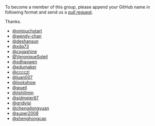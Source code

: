 To become a member of this group, please append your GitHub name in following format and send us a [pull request](https://help.github.com/articles/using-pull-requests/).

Thanks.

- [@ontouchstart](https://github.com/ontouchstart)
- [@wendy-chan](https://github.com/wendy-chan)
- [@deshansun](https://github.com/deshansun)
- [@xdq73](https://github.com/xdq73)
- [@csgashine](https://github.com/csgashine)
- [@VeroniqueSoleil](https://github.com/VeroniqueSoleil)
- [@sdhaowen](https://github.com/sdhaowen)
- [@edumaker](https://github.com/edumaker)
- [@cccczl](https://github.com/cccczl)
- [@luan007](https://github.com/luan007)
- [@lookshow](https://github.com/lookshow)
- [@wueil](https://github.com/wueil)
- [@jishilimin](https://github.com/jishilimin)
- [@sidmeier87](https://github.com/sidmeier87)
- [@gridvisi](https://github.com/gridvisi)
- [@chengdongyuan](https://github.com/chengdongyuan)
- [@super2008](https://github.com/super2008)
- [@shenghongcao](https://github.com/shenghongcao)
